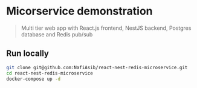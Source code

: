 # Micorservice demonstration

> Multi tier web app with React.js frontend, NestJS backend, Postgres database and Redis pub/sub

## Run locally

```bash
git clone git@github.com:NafiAsib/react-nest-redis-microservice.git
cd react-nest-redis-microservice
docker-compose up -d
```